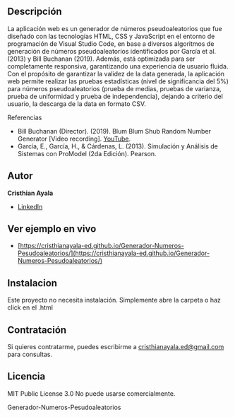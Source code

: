 ## Descripción
La aplicación web es un generador de números pseudoaleatorios que fue diseñado con las tecnologías HTML, CSS y JavaScript en el entorno de programación de Visual Studio Code, en base a diversos algoritmos de generación de números pseudoaleatorios identificados por García et al.(2013) y Bill Buchanan (2019). Además, está optimizada para ser completamente responsiva, garantizando una experiencia de usuario fluida.
Con el propósito de garantizar la validez de la data generada, la aplicación web permite realizar las pruebas estadísticas (nivel de significancia del 5%) para números pseudoaleatorios (prueba de medias, pruebas de varianza, prueba de uniformidad y prueba de independencia), dejando a criterio del usuario, la descarga de la data en formato CSV.

Referencias
- Bill Buchanan (Director). (2019). Blum Blum Shub Random Number Generator [Video recording]. [YouTube](https://www.youtube.com/watch?v=NyGb1V1thEk/).
- García, E., García, H., & Cárdenas, L. (2013). Simulación y Análisis de Sistemas con ProModel (2da Edición). Pearson.

## Autor
**Cristhian Ayala**

* [LinkedIn](https://www.linkedin.com/in/cristhianayala-ed/)

## Ver ejemplo en vivo
- [https://cristhianayala-ed.github.io/Generador-Numeros-Pesudoaleatorios/](https://cristhianayala-ed.github.io/Generador-Numeros-Pesudoaleatorios/)

## Instalacion
Este proyecto no necesita instalación. Simplemente abre la carpeta o haz click en el .html

## Contratación
Si quieres contratarme, puedes escribirme a cristhianayala.ed@gmail.com para consultas.

## Licencia
MIT Public License 3.0
No puede usarse comercialmente.


Generador-Numeros-Pesudoaleatorios
